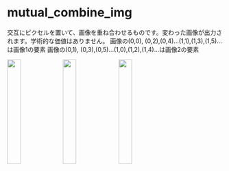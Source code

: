 # mutual_combine_img
交互にピクセルを置いて、画像を重ね合わせるものです。変わった画像が出力されます。学術的な価値はありません。
画像の(0,0), (0,2),(0,4)...(1,1),(1,3),(1,5)...は画像1の要素
画像の(0,1), (0,3),(0,5)...(1,0),(1,2),(1,4)...は画像2の要素

<img src="https://github.com/user-attachments/assets/5c406a46-36b8-4e77-a9cf-e90cd6621035" width=25% />
<img src="https://github.com/user-attachments/assets/f55a646d-e242-41ea-962a-8fb7ea48a121" width=25% />
<img src="https://github.com/user-attachments/assets/ae3c938f-be33-43a6-8c8e-296cb2c89602" width=25% />

